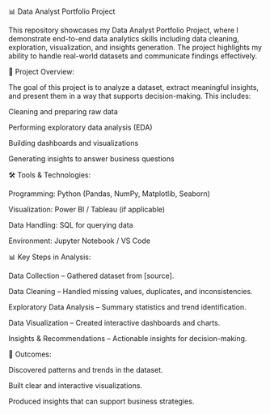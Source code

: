 📊 Data Analyst Portfolio Project

This repository showcases my Data Analyst Portfolio Project, where I demonstrate end-to-end data analytics skills including data cleaning, exploration, visualization, and insights generation. The project highlights my ability to handle real-world datasets and communicate findings effectively.

🔎 Project Overview:

The goal of this project is to analyze a dataset, extract meaningful insights, and present them in a way that supports decision-making. This includes:

Cleaning and preparing raw data

Performing exploratory data analysis (EDA)

Building dashboards and visualizations

Generating insights to answer business questions

🛠️ Tools & Technologies:

Programming: Python (Pandas, NumPy, Matplotlib, Seaborn)

Visualization: Power BI / Tableau (if applicable)

Data Handling: SQL for querying data

Environment: Jupyter Notebook / VS Code


📊 Key Steps in Analysis:

Data Collection – Gathered dataset from [source].

Data Cleaning – Handled missing values, duplicates, and inconsistencies.

Exploratory Data Analysis – Summary statistics and trend identification.

Data Visualization – Created interactive dashboards and charts.

Insights & Recommendations – Actionable insights for decision-making.

📌 Outcomes:

Discovered patterns and trends in the dataset.

Built clear and interactive visualizations.

Produced insights that can support business strategies.
